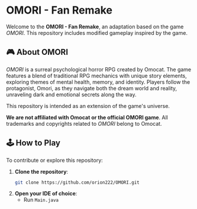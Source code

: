 # OMORI - Fan Remake

Welcome to the **OMORI - Fan Remake**, an adaptation based on the game *OMORI*. This repository includes modified gameplay inspired by the game.

## 🎮 About OMORI

*OMORI* is a surreal psychological horror RPG created by Omocat. The game features a blend of traditional RPG mechanics with unique story elements, exploring themes of mental health, memory, and identity. Players follow the protagonist, Omori, as they navigate both the dream world and reality, unraveling dark and emotional secrets along the way.

This repository is intended as an extension of the game's universe.

**We are not affiliated with Omocat or the official OMORI game**. All trademarks and copyrights related to *OMORI* belong to Omocat.

## 🕹️ How to Play
To contribute or explore this repository:

1. **Clone the repository**:
    ```bash
    git clone https://github.com/orion222/OMORI.git
    ```
2. **Open your IDE of choice**:
   - Run `Main.java`
